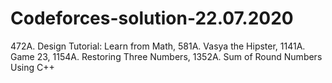 # Codeforces-solution-22.07.2020
472A. Design Tutorial: Learn from Math, 581A. Vasya the Hipster, 1141A. Game 23, 1154A. Restoring Three Numbers, 1352A. Sum of Round Numbers Using C++
